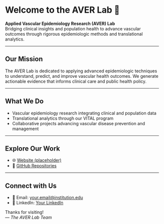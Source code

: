  # Welcome to the AVER Lab 👋

**Applied Vascular Epidemiology Research (AVER) Lab**  
Bridging clinical insights and population health to advance vascular outcomes through rigorous epidemiologic methods and translational analytics.

---

## Our Mission
The AVER Lab is dedicated to applying advanced epidemiologic techniques to understand, predict, and improve vascular health outcomes. We generate actionable evidence that informs clinical care and public health policy.

---

## What We Do
- Vascular epidemiology research integrating clinical and population data  
- Translational analytics through our VITAL program  
- Collaborative projects advancing vascular disease prevention and management  

---

## Explore Our Work
- 🌐 [Website (placeholder)](https://your-aver-lab-website-link.com)  
- 📂 [GitHub Repositories](https://github.com/fanahH?tab=repositories)  

---

## Connect with Us
- 📧 Email: your.email@institution.edu  
- 🔗 LinkedIn: [Your LinkedIn](https://linkedin.com/in/yourprofile)  

Thanks for visiting!  
*— The AVER Lab Team*

